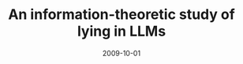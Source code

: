 ---
title: "An information-theoretic study of lying in LLMs"
collection: publications
category: manuscripts
permalink: /publication/2024_information_theory_of_lying_llm
excerpt: 'We investigate the dynamics of the predictive distribution across the layers of LLMs instructed to lie and tell the truth using information theory and logit lens.'
date: 2009-10-01
venue: 'ICML 2024 Workshop on LLMs and Cognition'
paperurl: 'https://openreview.net/forum?id=9AM5i1wWZZ'
---